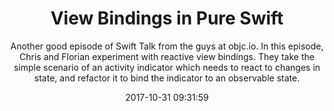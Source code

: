 ---
title: "View Bindings in Pure Swift"
subtitle: "Another good episode of Swift Talk from the guys at objc.io. In this episode, Chris and Florian experiment with reactive view bindings. They take the simple scenario of an activity indicator which needs to react to changes in state, and refactor it to bind the indicator to an observable state."
tags: ["binding","talk"]
link: "https://talk.objc.io/episodes/S01E73-view-bindings-in-pure-swift"
date: "2017-10-31 09:31:59"
---